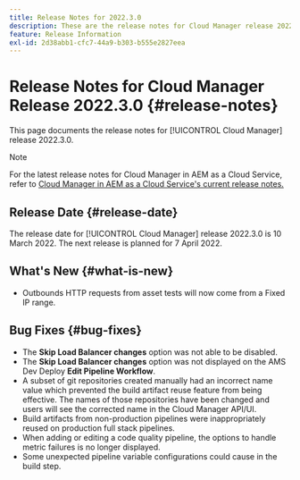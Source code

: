 ```yaml
---
title: Release Notes for 2022.3.0
description: These are the release notes for Cloud Manager release 2022.3.0.
feature: Release Information
exl-id: 2d38abb1-cfc7-44a9-b303-b555e2827eea
---
```


# Release Notes for Cloud Manager Release 2022.3.0 {#release-notes}

This page documents the release notes for [!UICONTROL Cloud Manager] release 2022.3.0.

>[!NOTE]
>
>For the latest release notes for Cloud Manager in AEM as a Cloud Service, refer to [Cloud Manager in AEM as a Cloud Service's current release notes.](https://experienceleague.adobe.com/docs/experience-manager-cloud-service/content/implementing/using-cloud-manager/release-notes-cloud-manager/release-notes-cm-current.html)

## Release Date {#release-date}

The release date for [!UICONTROL Cloud Manager] release 2022.3.0 is 10 March 2022. The next release is planned for 7 April 2022.

## What's New {#what-is-new}

* Outbounds HTTP requests from asset tests will now come from a Fixed IP range.


## Bug Fixes {#bug-fixes}

* The **Skip Load Balancer changes** option was not able to be disabled.
* The **Skip Load Balancer changes** option was not displayed on the AMS Dev Deploy **Edit Pipeline Workflow**. 
* A subset of git repositories created manually had an incorrect name value which prevented the build artifact reuse feature from being effective. The names of those repositories have been changed and users will see the corrected name in the Cloud Manager API/UI.
* Build artifacts from non-production pipelines were inappropriately reused on production full stack pipelines.
 * When adding or editing a code quality pipeline, the options to handle metric failures is no longer displayed.
* Some unexpected pipeline variable configurations could cause in the build step.

